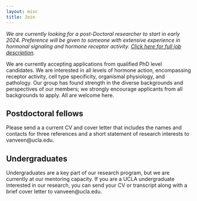 ```yaml
---
layout: misc
title: Join
---
```


*We are currently looking for a post-Doctoral researcher to start in early 2024. Preference will be given to someone with extensive experience in hormonal signaling and hormone receptor activity. [Click here for full job description](/blog/hormone-dork/).*

We are currently accepting applications from qualified PhD level candidates. We are interested in all levels of hormone action, encompassing receptor activity, cell type specificity, organismal physiology, and pathology. Our group has found strength in the diverse backgrounds and perspectives of our members; we strongly encourage applicants from all backgrounds to apply. All are welcome here. 

## Postdoctoral fellows

Please send a a current CV and cover letter that includes the names and contacts for three references and a short statement of research interests to vanveen<span style="display:none">obfuscate</span>@ucla.edu.

## Undergraduates

Undergraduates are a key part of our research program, but we are currently at our mentoring capacity. If you are a UCLA undergraduate interested in our research, you can send your CV or transcript along with a brief cover letter to vanveen<span style="display:none">obfuscate</span>@ucla.edu.
